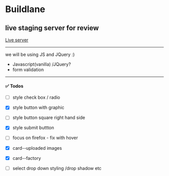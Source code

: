 # Buildlane

## live staging server for review
[Live server](https://priceless-mayer-6b4cb7.netlify.app/)

---

we will be using JS and JQuery :)

- Javascript(vanilla) /JQuery? 
- form validation

---
#### :white_check_mark: Todos
- [ ] style check box / radio
- [x] style button with graphic
- [ ] style button square right hand side
- [x] style submit buttton
- [ ] focus on firefox - fix with hover
- [x] card--uploaded images
- [x] card--factory
- [ ] select drop down styling /drop shadow etc



